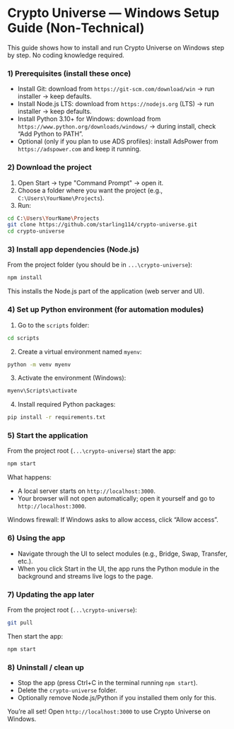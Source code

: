 # Crypto Universe — Windows Setup Guide (Non‑Technical)

This guide shows how to install and run Crypto Universe on Windows step by step. No coding knowledge required.

### 1) Prerequisites (install these once)
- Install Git: download from `https://git-scm.com/download/win` → run installer → keep defaults.
- Install Node.js LTS: download from `https://nodejs.org` (LTS) → run installer → keep defaults.
- Install Python 3.10+ for Windows: download from `https://www.python.org/downloads/windows/` → during install, check “Add Python to PATH”.
- Optional (only if you plan to use ADS profiles): install AdsPower from `https://adspower.com` and keep it running.

### 2) Download the project
1. Open Start → type "Command Prompt" → open it.
2. Choose a folder where you want the project (e.g., `C:\Users\YourName\Projects`).
3. Run:
```bash
cd C:\Users\YourName\Projects
git clone https://github.com/starling114/crypto-universe.git
cd crypto-universe
```

### 3) Install app dependencies (Node.js)
From the project folder (you should be in `...\crypto-universe`):
```bash
npm install
```
This installs the Node.js part of the application (web server and UI).

### 4) Set up Python environment (for automation modules)
1. Go to the `scripts` folder:
```bash
cd scripts
```
2. Create a virtual environment named `myenv`:
```bash
python -m venv myenv
```
3. Activate the environment (Windows):
```bash
myenv\Scripts\activate
```
4. Install required Python packages:
```bash
pip install -r requirements.txt
```

### 5) Start the application
From the project root (`...\crypto-universe`) start the app:
```bash
npm start
```
What happens:
- A local server starts on `http://localhost:3000`.
- Your browser will not open automatically; open it yourself and go to `http://localhost:3000`.

Windows firewall: If Windows asks to allow access, click “Allow access”.

### 6) Using the app
- Navigate through the UI to select modules (e.g., Bridge, Swap, Transfer, etc.).
- When you click Start in the UI, the app runs the Python module in the background and streams live logs to the page.

### 7) Updating the app later
From the project root (`...\crypto-universe`):
```bash
git pull
```
Then start the app:
```bash
npm start
```

### 8) Uninstall / clean up
- Stop the app (press Ctrl+C in the terminal running `npm start`).
- Delete the `crypto-universe` folder.
- Optionally remove Node.js/Python if you installed them only for this.

You’re all set! Open `http://localhost:3000` to use Crypto Universe on Windows.
